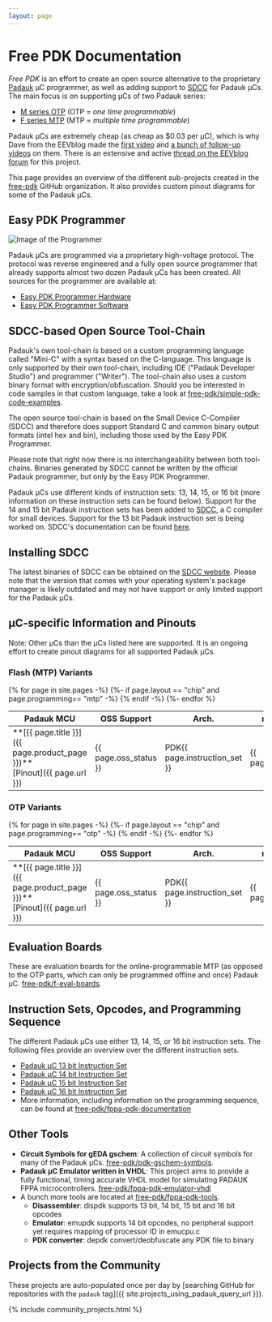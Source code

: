 ```yaml
---
layout: page
---
```


# Free PDK Documentation

*Free PDK* is an effort to create an open source alternative to the proprietary
[Padauk](http://www.padauk.com.tw/index_en.aspx) µC programmer,
as well as adding support to [SDCC](http://sdcc.sourceforge.net/) for Padauk µCs.
The main focus is on supporting µCs of two Padauk series:
- [M series OTP](http://www.padauk.com.tw/en/product/index.aspx?kind=41) (OTP = *one time programmable*)
- [F series MTP](http://www.padauk.com.tw/en/product/index.aspx?kind=42) (MTP = *multiple time programmable*)

Padauk µCs are extremely cheap (as cheap as $0.03 per µC), which is why
Dave from the EEVblog made the [first video](https://youtu.be/VYhAGnsnO7w)
and [a bunch of follow-up videos](https://www.youtube.com/watch?v=r45r4rV5JOI&list=PLvOlSehNtuHsiF93KOLoF1KAHArmIW9lC) on them.
There is an extensive and active
[thread on the EEVblog forum](http://eevblog.com/forum/blog/eevblog-1144-padauk-programmer-reverse-engineering/)
for this project.

This page provides an overview of the different sub-projects created in the [free-pdk](https://github.com/free-pdk)
GitHub organization. It also provides custom pinout diagrams for some of the Padauk µCs.

## Easy PDK Programmer

![Image of the Programmer](https://github.com/free-pdk/easy-pdk-programmer-hardware/blob/master/easypdkprogrammer.jpg?raw=true)

Padauk µCs are programmed via a proprietary high-voltage protocol.
The protocol was reverse engineered and a fully open source programmer that already supports almost two dozen Padauk µCs has been created.
All sources for the programmer are available at:

- [Easy PDK Programmer Hardware](https://github.com/free-pdk/easy-pdk-programmer-hardware)
- [Easy PDK Programmer Software](https://github.com/free-pdk/easy-pdk-programmer-software)

## SDCC-based Open Source Tool-Chain

Padauk's own tool-chain is based on a custom programming language called "Mini-C" with a syntax based on the C-language. This language is only supported by their own tool-chain, including IDE ("Padauk Developer Studio") and programmer ("Writer"). The tool-chain also uses a custom binary format with encryption/obfuscation. Should you be interested in code samples in that custom language, take a look at [free-pdk/simple-pdk-code-examples](https://github.com/free-pdk/simple-pdk-code-examples).

The open source tool-chain is based on the Small Device C-Compiler (SDCC) and therefore does support Standard C and common binary output formats (intel hex and bin), including those used by the Easy PDK Programmer.

Please note that right now there is no interchangeability between both tool-chains. Binaries generated by SDCC cannot be written by the official Padauk programmer, but only by the Easy PDK Programmer.

Padauk µCs use different kinds of instruction sets: 13, 14, 15, or 16 bit
(more information on these instruction sets can be found below).
Support for the 14 and 15 bit Padauk instruction sets has been added to
[SDCC](http://sdcc.sourceforge.net/), a C compiler for small devices.
Support for the 13 bit Padauk instruction set is being worked on.
SDCC's documentation can be found [here](http://sdcc.sourceforge.net/doc/sdccman.pdf).

## Installing SDCC

The latest binaries of SDCC can be obtained on the [SDCC website](http://sdcc.sourceforge.net/). Please note that the version that comes with your operating system's package manager is likely outdated and may not have support or only limited support for the Padauk µCs.

## µC-specific Information and Pinouts

Note: Other µCs than the µCs listed here are supported.
It is an ongoing effort to create pinout diagrams for all supported Padauk µCs.

### Flash (MTP) Variants ###

<div class="table-responsive">
<table>

<thead>
<tr class="header">
<th>Padauk MCU</th>
<th>OSS Support</th>
<th>Arch.</th>
<th>max IO</th>
<th>ROM</th>
<th>RAM</th>
<th>Timers</th>
<th>PWM</th>
<th>COMP</th>
<th>ADC</th>
<th>Special</th>
</tr>
</thead>

<tbody>
{% for page in site.pages -%}
{%- if page.layout == "chip" and page.programming== "mtp" -%}
<tr>
<td markdown="span">**[{{ page.title }}]({{ page.product_page }})**<br>[Pinout]({{ page.url }})</td>
<td>{{ page.oss_status }}</td>
<td>PDK{{ page.instruction_set }}</td>
<td>{{ page.maxio}}</td>
<td>{{ page.rom_size }}</td>
<td>{{ page.ram_size }}</td>
<td>{{ page.timers}}</td>
<td>{{ page.PWM}}</td>
<td>{{ page.Comp}}</td>
<td>{{ page.ADC}}</td>
<td>{{ page.Special}}</td>
</tr>
{% endif -%}
{%- endfor %}
</tbody>
</table>
</div>

### OTP Variants ###

<div class="table-responsive">
<table>
<thead>
<tr class="header">
<th>Padauk MCU</th>
<th>OSS Support</th>
<th>Arch.</th>
<th>max IO</th>
<th>ROM</th>
<th>RAM</th>
<th>Timers</th>
<th>PWM</th>
<th>COMP</th>
<th>ADC</th>
<th>Special</th>
</tr>
</thead>
<tbody>
{% for page in site.pages -%}
{%- if page.layout == "chip" and page.programming== "otp" -%}
<tr>
<td markdown="span">**[{{ page.title }}]({{ page.product_page }})**<br>[Pinout]({{ page.url }})</td>
<td>{{ page.oss_status }}</td>
<td>PDK{{ page.instruction_set }}</td>
<td>{{ page.maxio}}</td>
<td>{{ page.rom_size }}</td>
<td>{{ page.ram_size }}</td>
<td>{{ page.timers}}</td>
<td>{{ page.PWM}}</td>
<td>{{ page.Comp}}</td>
<td>{{ page.ADC}}</td>
<td>{{ page.Special}}</td>
</tr>
{% endif -%}
{%- endfor %}
</tbody>
</table>
</div>

## Evaluation Boards

These are evaluation boards for the online-programmable MTP (as opposed to the OTP parts, which can only be programmed offline and once) Padauk µC.
[free-pdk/f-eval-boards](https://github.com/free-pdk/f-eval-boards).

## Instruction Sets, Opcodes, and Programming Sequence

The different Padauk µCs use either 13, 14, 15, or 16 bit instruction sets.
The following files provide an overview over the different instruction sets.

- [Padauk µC 13 bit Instruction Set](PADAUK_FPPA_13_bit_instruction_set.html)
- [Padauk µC 14 bit Instruction Set](PADAUK_FPPA_14_bit_instruction_set.html)
- [Padauk µC 15 bit Instruction Set](PADAUK_FPPA_15_bit_instruction_set.html)
- [Padauk µC 16 bit Instruction Set](PADAUK_FPPA_16_bit_instruction_set.html)
- More information, including information on the programming sequence, can be found at
  [free-pdk/fppa-pdk-documentation](https://github.com/free-pdk/fppa-pdk-documentation)

## Other Tools

- **Circuit Symbols for gEDA gschem**:
  A collection of circuit symbols for many of the Padauk µCs.
  [free-pdk/pdk-gschem-symbols](https://github.com/free-pdk/pdk-gschem-symbols).
- **Padauk µC Emulator written in VHDL**:
  This project aims to provide a fully functional, timing accurate VHDL model for simulating PADAUK FPPA microcontrollers.
  [free-pdk/fppa-pdk-emulator-vhdl](https://github.com/free-pdk/fppa-pdk-emulator-vhdl)
- A bunch more tools are located at
  [free-pdk/fppa-pdk-tools](https://github.com/free-pdk/fppa-pdk-tools).
  - **Disassembler**: dispdk supports 13 bit, 14 bit, 15 bit and 16 bit opcodes
  - **Emulator**: emupdk supports 14 bit opcodes, no peripheral support yet requires mapping of processor ID in emucpu.c
  - **PDK converter**: depdk convert/deobfuscate any PDK file to binary

## Projects from the Community

These projects are auto-populated once per day by
[searching GitHub for repositories with the `padauk` tag]({{ site.projects_using_padauk_query_url }}).

{% include community_projects.html %}